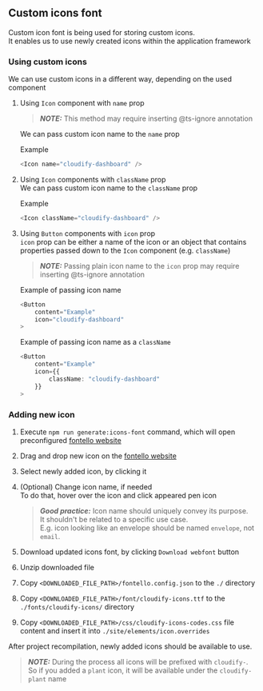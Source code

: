 ## Custom icons font

Custom icon font is being used for storing custom icons.  
It enables us to use newly created icons within the application framework

### Using custom icons

We can use custom icons in a different way, depending on the used component

1. Using `Icon` component with `name` prop

    > **_NOTE:_** This method may require inserting @ts-ignore annotation

    We can pass custom icon name to the `name` prop

    Example

    ```typescript
    <Icon name="cloudify-dashboard" />
    ```

1. Using `Icon` components with `className` prop  
   We can pass custom icon name to the `className` prop

    Example

    ```typescript
    <Icon className="cloudify-dashboard" />
    ```

1. Using `Button` components with `icon` prop  
   `icon` prop can be either a name of the icon or an object that contains properties passed down to the `Icon` component (e.g. `className`)

    > **_NOTE:_** Passing plain icon name to the `icon` prop may require inserting @ts-ignore annotation

    Example of passing icon name

    ```typescript
    <Button
        content="Example"
        icon="cloudify-dashboard"
    >
    ```

    Example of passing icon name as a `className`

    ```typescript
    <Button
        content="Example"
        icon={{
            className: "cloudify-dashboard"
        }}
    >
    ```

### Adding new icon

1. Execute `npm run generate:icons-font` command, which will open preconfigured [fontello website](https://fontello.com/)
1. Drag and drop new icon on the [fontello website](https://fontello.com/)
1. Select newly added icon, by clicking it
1. (Optional) Change icon name, if needed  
   To do that, hover over the icon and click appeared pen icon

    > **_Good practice:_** Icon name should uniquely convey its purpose. <br /> It shouldn't be related to a specific use case. <br /> E.g. icon looking like an envelope should be named `envelope`, not `email`.

1. Download updated icons font, by clicking `Download webfont` button
1. Unzip downloaded file
1. Copy `<DOWNLOADED_FILE_PATH>/fontello.config.json` to the `./` directory
1. Copy `<DOWNLOADED_FILE_PATH>/font/cloudify-icons.ttf` to the `./fonts/cloudify-icons/` directory
1. Copy `<DOWNLOADED_FILE_PATH>/css/cloudify-icons-codes.css` file content and insert it into `./site/elements/icon.overrides`

After project recompilation, newly added icons should be available to use.

> **_NOTE:_** During the process all icons will be prefixed with `cloudify-`. <br /> So if you added a `plant` icon, it will be available under the `cloudify-plant` name
